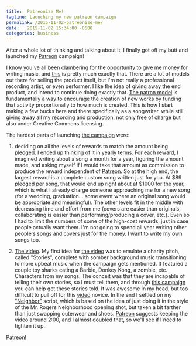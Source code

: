 ```yaml
---
title:  Patreonize Me!
tagline: Launching my new patreon campaign
permalink: /2015-11-02-patreonize-me/
date:   2015-11-02 15:34:00 -0500
categories: business
---
```


After a whole lot of thinking and talking about it, I finally got off my butt and launched my [Patreon](http://patreon.com/BrianGray) campaign!

I know you've all been clambering for the opportunity to give me money for writing music, and [this](http://patreon.com/BrianGray) is pretty much exactly that. There are a lot of models out there for selling the product itself, but I'm not really a professional recording artist, or even performer. I like the idea of giving away the end product, and intend to continue doing exactly that. [The patron model](http://patreon.com/BrianGray) is fundamentally a way to encourage the creation of new works by funding that activity proportionally to how much is created. This is how I start making a few bucks here and there specifically as a songwriter, while still giving away all my recording and production, not only free of charge but also under Creative Commons licensing.

The hardest parts of launching [the campaign](http://patreon.com/BrianGray) were:

1) deciding on all the levels of rewards to match the amount being pledged. I ended up thinking of it in yearly terms. For each reward, I imagined writing about a song a month for a year, figuring the amount made, and asking myself if I would take that amount as commission to produce the reward independent of [Patreon](http://patreon.com/BrianGray). So at the high end, the largest reward is a complete custom song written just for you. At $89 pledged per song, that would end up right about at $1000 for the year, which is what I already charge someone approaching me for a new song (for a wedding, graduation... some event where an original song would be appropriate and meaningful). The other levels fit in the middle with decreasing time and effort from me (covers are easier than originals, collaborating is easier than performing/producing a cover, etc.). Even so I had to limit the numbers of some of the high-cost rewards, just in case people actually want them. I'm not going to spend all year writing other people's songs and covers just for the money. I want to write my own songs too.

2) [The video](http://patreon.com/BrianGray). My first idea for [the video](http://patreon.com/BrianGray) was to emulate a charity pitch, called "Stories", complete with somber background music transitioning to more upbeat music when the campaign gets mentioned. It featured a couple toy sharks eating a Barbie, Donkey Kong, a zombie, etc. Characters from my songs. The conceit was that they are incapable of telling their own stories, so I must tell them, and through [this campaign](http://patreon.com/BrianGray) you can help get these stories told. It was awesome in my head, but too difficult to pull off for this [video](http://patreon.com/BrianGray) novice. In the end I settled on my ["Neighbor"](http://patreon.com/BrianGray) script, which is based on the idea of just doing it in the style of the Mr. Rogers Neighborhood opening shot, but taken a bit farther than just swapping outerwear and shoes. [Patreon](http://patreon.com/BrianGray) suggests keeping the video around 2:00, and I almost doubled that, so we'll see if I need to tighten it up.

[Patreon!](http://patreon.com/BrianGray)